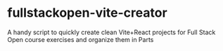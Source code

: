 # fullstackopen-vite-creator
A handy script to quickly create clean Vite+React projects for Full Stack Open course exercises and organize them in Parts
